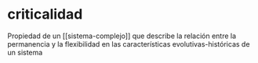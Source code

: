 # criticalidad
Propiedad de un [[sistema-complejo]] que describe la relación entre la permanencia y la flexibilidad en las características evolutivas-históricas de un sistema